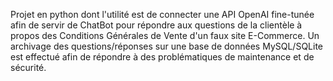 Projet en python dont l'utilité est de connecter une API OpenAI fine-tunée afin de servir de ChatBot pour répondre aux questions de la clientèle à propos des Conditions Générales de Vente d'un faux site E-Commerce. Un archivage des questions/réponses sur une base de données MySQL/SQLite est effectué afin de répondre à des problématiques de maintenance et de sécurité.
